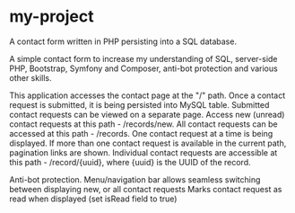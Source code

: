 # my-project
A contact form written in PHP persisting into a SQL database.

A simple contact form to increase my understanding of SQL, server-side PHP, Bootstrap, Symfony and Composer, anti-bot protection and various other skills. 

This application accesses the contact page at the "/" path. 
Once a contact request is submitted, it is being persisted into MySQL table. 
Submitted contact requests can be viewed on a separate page. 
Access new (unread) contact requests at this path - /records/new. 
All contact requests can be accessed at this path - /records. 
One contact request at a time is being displayed. If more than one contact request is available in the current path, pagination links are shown. Individual contact requests are accessible at this path - /record/{uuid}, where {uuid} is the UUID of the record.

Anti-bot protection.
Menu/navigation bar allows seamless switching between displaying new, or all contact requests
Marks contact request as read when displayed (set isRead field to true)
